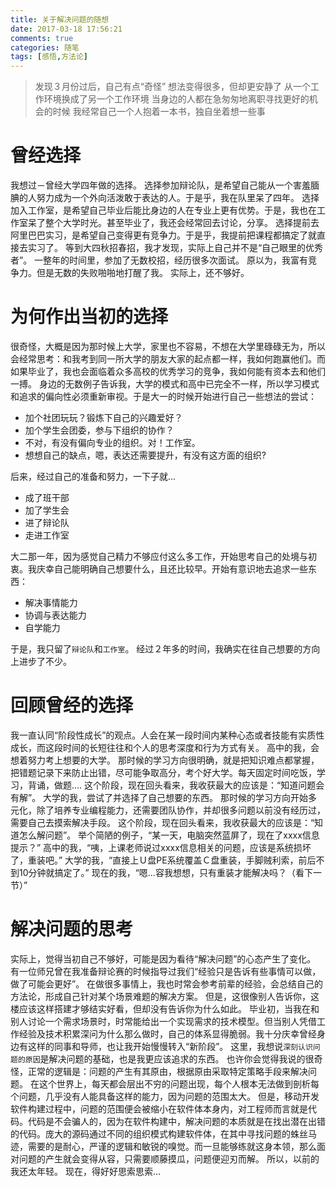 ```yaml
---
title: 关于解决问题的随想
date: 2017-03-18 17:56:21
comments: true
categories: 随笔
tags: [感悟,方法论]
---
```

>发现３月份过后，自己有点“奇怪”
想法变得很多，但却更安静了
从一个工作环境换成了另一个工作环境
当身边的人都在急匆匆地离职寻找更好的机会的时候
我经常自己一个人抱着一本书，独自坐着想一些事

# 曾经选择
我想过－曾经大学四年做的选择。
选择参加辩论队，是希望自己能从一个害羞腼腆的人努力成为一个外向活泼敢于表达的人。于是乎，我在队里呆了四年。
选择加入工作室，是希望自己毕业后能比身边的人在专业上更有优势。于是，我也在工作室呆了整个大学时光。甚至毕业了，我还会经常回去讨论，分享。
选择提前去阿里巴巴实习，是希望自己变得更有竞争力。于是乎，我提前把课程都搞定了就直接去实习了。
等到大四秋招春招，我才发现，实际上自己并不是“自己眼里的优秀者”。
一整年的时间里，参加了无数校招，经历很多次面试。
原以为，我富有竞争力。但是无数的失败啪啪地打醒了我。
实际上，还不够好。

#  为何作出当初的选择
很奇怪，大概是因为那时候上大学，家里也不容易，不想在大学里碌碌无为，所以会经常思考：和我考到同一所大学的朋友大家的起点都一样，我如何跑赢他们。而如果毕业了，我也会面临着众多高校的优秀学习的竞争，我如何能有资本去和他们一搏。
身边的无数例子告诉我，大学的模式和高中已完全不一样，所以学习模式和追求的偏向性必须重新审视。于是大一的时候开始进行自己一些想法的尝试：
* 加个社团玩玩？锻炼下自己的兴趣爱好？
* 加个学生会团委，参与下组织的协作？
* 不对，有没有偏向专业的组织。对！工作室。
* 想想自己的缺点，嗯，表达还需要提升，有没有这方面的组织?  

后来，经过自己的准备和努力，一下子就...  
* 成了班干部  
* 加了学生会
* 进了辩论队
* 走进工作室  

大二那一年，因为感觉自己精力不够应付这么多工作，开始思考自己的处境与初衷。我庆幸自己能明确自己想要什么，且还比较早。开始有意识地去追求一些东西：
* 解决事情能力　　
* 协调与表达能力　　
* 自学能力  

于是，我只留了`辩论队`和`工作室`。
经过２年多的时间，我确实在往自己想要的方向上进步了不少。  

# 回顾曾经的选择
我一直认同“阶段性成长”的观点。人会在某一段时间内某种心态或者技能有实质性成长，而这段时间的长短往往和个人的思考深度和行为方式有关。
高中的我，会想着努力考上想要的大学。
那时候的学习方向很明确，就是把知识难点都掌握，把错题记录下来防止出错，尽可能争取高分，考个好大学。每天固定时间吃饭，学习，背诵，做题....
这个阶段，现在回头看来，我收获最大的应该是：“知道问题会有解”。
大学的我，尝试了并选择了自己想要的东西。
那时候的学习方向开始多元化，除了培养专业编程能力，还需要团队协作，并却很多问题以前没有经历过，需要自己去摸索解决手段。
这个阶段，现在回头看来，我收获最大的应该是：“知道怎么解问题”。
举个简陋的例子，“某一天，电脑突然蓝屏了，现在了xxxx信息提示？”
高中的我，“咦，上课老师说过xxxx信息相关的问题，应该是系统损坏了，重装吧。”
大学的我，“直接上Ｕ盘PE系统覆盖Ｃ盘重装，手脚贼利索，前后不到10分钟就搞定了。”
现在的我，“嗯...容我想想，只有重装才能解决吗？（看下一节）”

#  解决问题的思考
实际上，觉得当初自己不够好，可能是因为看待“解决问题”的心态产生了变化。
有一位师兄曾在我准备辩论赛的时候指导过我们“经验只是告诉有些事情可以做，做了可能会更好”。
在做很多事情上，我也时常会参考前辈的经验，会总结自己的方法论，形成自己针对某个场景难题的解决方案。
但是，这很像别人告诉你，这楼应该这样搭建才够结实好看，但却没有告诉你为什么如此。
毕业初，当我在和别人讨论一个需求场景时，时常能给出一个实现需求的技术模型。但当别人凭借工作经验及技术积累深问为什么那么做时，自己的体系显得脆弱。我十分庆幸曾经身边有这样的同事和导师，也让我开始慢慢转入“新阶段”。
这里，我想说`深刻认识问题的原因`是解决问题的基础，也是我更应该追求的东西。
也许你会觉得我说的很奇怪，正常的逻辑是：问题的产生有其原由，根据原由采取特定策略手段来解决问题。
在这个世界上，每天都会层出不穷的问题出现，每个人根本无法做到剖析每个问题，几乎没有人能具备这样的能力，因为问题的范围太大。
但是，移动开发软件构建过程中，问题的范围便会被缩小在软件体本身内，对工程师而言就是代码。代码是不会骗人的，因为在软件构建中，解决问题的本质就是在找出潜在出错的代码。庞大的源码通过不同的组织模式构建软件体，在其中寻找问题的蛛丝马迹，需要的是耐心，严谨的逻辑和敏锐的嗅觉。而一旦能够练就这身本领，那么面对问题的产生就会变得从容，只需要顺藤摸瓜，问题便迎刃而解。
所以，以前的我还太年轻。
现在，得好好思索思索...





